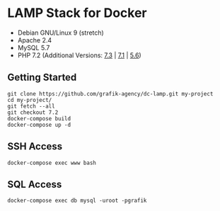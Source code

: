 # LAMP Stack for Docker

- Debian GNU/Linux 9 (stretch)
- Apache 2.4
- MySQL 5.7
- PHP 7.2 (Additional Versions: [7.3] | [7.1] | [5.6])

## Getting Started

```text
git clone https://github.com/grafik-agency/dc-lamp.git my-project
cd my-project/
git fetch --all
git checkout 7.2
docker-compose build
docker-compose up -d
```

## SSH Access

```text
docker-compose exec www bash
```

## SQL Access

```text
docker-compose exec db mysql -uroot -pgrafik
```

[7.3]: https://github.com/grafik-agency/dc-lamp/tree/7.3
[7.2]: https://github.com/grafik-agency/dc-lamp/tree/7.2
[7.1]: https://github.com/grafik-agency/dc-lamp/tree/7.1
[5.6]: https://github.com/grafik-agency/dc-lamp/tree/5.6
